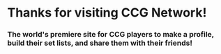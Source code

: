 # Thanks for visiting CCG Network!

### The world's premiere site for CCG players to make a profile, build their set lists, and share them with their friends!